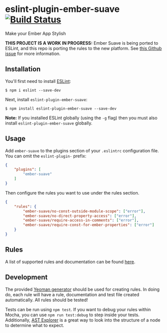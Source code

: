 # eslint-plugin-ember-suave [![Build Status](https://travis-ci.org/alexlafroscia/eslint-plugin-ember-suave.svg?branch=master)](https://travis-ci.org/alexlafroscia/eslint-plugin-ember-suave)
Make your Ember App Stylish

**THIS PROJECT IS A WORK IN PROGRESS:** Ember Suave is being ported to ESLint, and this repo is porting the rules to the new platform.  See [this Github issue](https://github.com/DockYard/ember-suave/issues/113) for more information.

## Installation

You'll first need to install [ESLint](http://eslint.org):

```
$ npm i eslint --save-dev
```

Next, install `eslint-plugin-ember-suave`:

```
$ npm install eslint-plugin-ember-suave --save-dev
```

**Note:** If you installed ESLint globally (using the `-g` flag) then you must also install `eslint-plugin-ember-suave` globally.

## Usage

Add `ember-suave` to the plugins section of your `.eslintrc` configuration file. You can omit the `eslint-plugin-` prefix:

```json
{
    "plugins": [
        "ember-suave"
    ]
}
```


Then configure the rules you want to use under the rules section.

```json
{
    "rules": {
        "ember-suave/no-const-outside-module-scope": ["error"],
        "ember-suave/no-direct-property-access": ["error"],
        "ember-suave/require-access-in-comments": ["error"],
        "ember-suave/require-const-for-ember-properties": ["error"]
    }
}
```

## Rules

A list of supported rules and documentation can be found [here](docs/rules).

## Development

The provided [Yeoman generator](https://github.com/eslint/generator-eslint) should be used for creating rules.  In doing do, each rule will have a rule, documentation and test file created automatically.  All rules should be tested!

Tests can be run using `npm test`.  If you want to debug your rules within Mocha, you can use `npm run test:debug` to step inside your tests.  Additionally, [AST Explorer](https://astexplorer.net/) is a great way to look into the structure of a node to determine what to expect.
